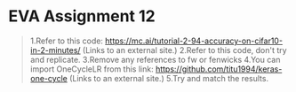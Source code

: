 # EVA Assignment 12
> 1.Refer to this code: https://mc.ai/tutorial-2-94-accuracy-on-cifar10-in-2-minutes/ (Links to an external site.)
> 2.Refer to this code, don't try and replicate. 
> 3.Remove any references to fw or fenwicks
> 4.You can import OneCycleLR from this link: https://github.com/titu1994/keras-one-cycle (Links to an external site.)
> 5.Try and match the results.

